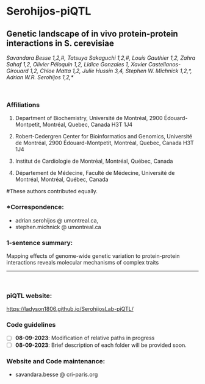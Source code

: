 # Serohijos-piQTL

## __Genetic landscape of in vivo protein-protein interactions in S. cerevisiae__

_Savandara Besse 1,2,#, Tatsuya Sakaguchi 1,2,#, Louis Gauthier 1,2, Zahra Sahaf 1,2, Olivier Péloquin 1,2, Lidice Gonzales 1, Xavier Castellanos-Girouard 1,2, Chloe Matta 1,2, Julie Hussin 3,4, Stephen W. Michnick 1,2,\*, Adrian W.R. Serohijos 1,2,\*_

<br> 

### Affiliations

1. Department of Biochemistry, Université de Montréal, 2900 Édouard-Montpetit, Montréal, Quebec, Canada H3T 1J4

2. Robert-Cedergren Center for Bioinformatics and Genomics, Université de Montréal, 2900 Édouard-Montpetit, Montréal, Quebec, Canada H3T 1J4

3. Institut de Cardiologie de Montréal, Montréal, Québec, Canada

4. Département de Médecine, Faculté de Médecine, Université de Montréal, Montréal, Québec, Canada

#These authors contributed equally. 

### *Correspondence: 
- adrian.serohijos @ umontreal.ca, 
- stephen.michnick @ umontreal.ca


### 1-sentence summary: 
Mapping effects of genome-wide genetic variation to protein-protein interactions reveals molecular mechanisms of complex traits 

____ 

<br>

### piQTL website:
https://ladyson1806.github.io/SerohijosLab-piQTL/


### Code guidelines
- [ ] __08-09-2023__: Modification of relative paths in progress 
- [ ] __08-09-2023__: Brief description of each folder will be provided soon.

### Website and Code maintenance: 
- savandara.besse @ cri-paris.org
